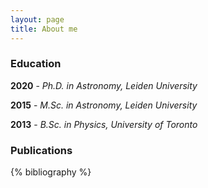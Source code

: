 ```yaml
---
layout: page
title: About me
---
```




### Education

**2020** - _Ph.D. in Astronomy, Leiden University_

**2015** - _M.Sc. in Astronomy, Leiden University_

**2013** - _B.Sc. in Physics, University of Toronto_

### Publications

{% bibliography %}
